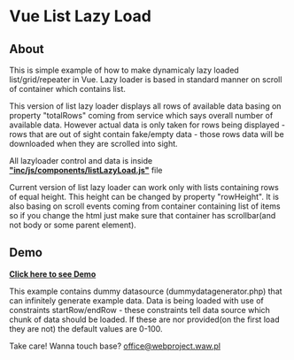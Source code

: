 # Vue List Lazy Load 

## About

This is simple example of how to make dynamicaly lazy loaded list/grid/repeater in Vue. Lazy loader is based in standard manner on scroll of container which contains list. 

This version of list lazy loader displays all rows of available data basing on property "totalRows" coming from service which says overall number of available data. However actual data is only taken for rows being displayed - rows that are out of sight contain fake/empty data - those rows data will be downloaded when they are scrolled into sight.

All lazyloader control and data is inside **<a href="https://github.com/Sznapsollo/VueListLazyLoad/blob/master/inc/js/components/listLazyLoad.js" target="_blank">"inc/js/components/listLazyLoad.js"</a>** file

Current version of list lazy loader can work only with lists containing rows of equal height. This height can be changed by property "rowHeight". It is also basing on scroll events coming from container containing list of items so if you change the html just make sure that container has scrollbar(and not body or some parent element).

## Demo
**<a href="http://cultrides.com/test/Github/VueListLazyLoad" target="_blank">Click here to see Demo</a>**

This example contains dummy datasource (dummydatagenerator.php) that can infinitely generate example data. Data is being loaded with use of constraints startRow/endRow - these constraints tell data source which chunk of data should be loaded. If these are nor provided(on the first load they are not) the default values are 0-100.


Take care! 
Wanna touch base? office@webproject.waw.pl
